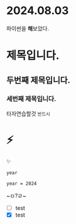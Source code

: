 # 2024.08.03
파이썬을 **해**보았다.

# 제목입니다. 
## 두번째 제목입니다.
### 세번째 제목입니다.




타자연습할것 `반드시`


# ⚡ 
✨ 



`year`

```
year = 2024
```

~ㅁ?ㄹ~



- [ ] test 
- [X] test
